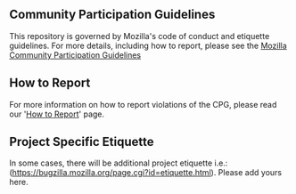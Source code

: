 ## Community Participation Guidelines

This repository is governed by Mozilla's code of conduct and etiquette guidelines. 
For more details, including how to report,  please see the 
[Mozilla Community Participation Guidelines](https://www.mozilla.org/about/governance/policies/participation/) 

## How to Report
For more information on how to report violations of the CPG, please read our '[How to Report](https://www.mozilla.org/en-US/about/governance/policies/participation/reporting/)' page.


## Project Specific Etiquette

In some cases, there will be additional project etiquette i.e.: (https://bugzilla.mozilla.org/page.cgi?id=etiquette.html).
Please add yours here.
